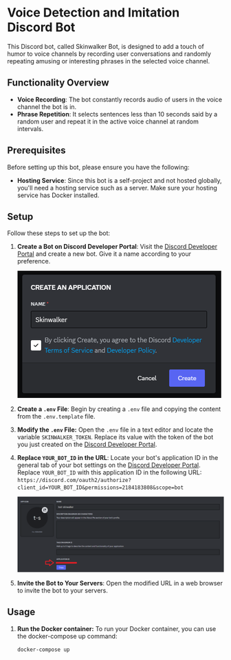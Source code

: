 # Voice Detection and Imitation Discord Bot

This Discord bot, called Skinwalker Bot, is designed to add a touch of humor to
voice channels by recording user conversations and randomly repeating amusing or
interesting phrases in the selected voice channel.

## Functionality Overview

- **Voice Recording**: The bot constantly records audio of users in the voice
  channel the bot is in.
- **Phrase Repetition**: It selects sentences less than 10 seconds said by a
  random user and repeat it in the active voice channel at random intervals.

## Prerequisites

Before setting up this bot, please ensure you have the following:

- **Hosting Service**: Since this bot is a self-project and not hosted globally,
  you'll need a hosting service such as a server. Make sure your hosting service
  has Docker installed.

## Setup

Follow these steps to set up the bot:

1. **Create a Bot on Discord Developer Portal**: Visit the [Discord Developer
   Portal](https://discord.com/developers/applications) and create a new bot.
   Give it a name according to your preference.

   ![alt text](ressources/create_app.png)

1. **Create a `.env` File**: Begin by creating a `.env` file and copying the
   content from the `.env.template` file.

1. **Modify the `.env` File:** Open the `.env` file in a text editor and locate
   the variable `SKINWALKER_TOKEN`. Replace its value with the token of the bot
   you just created on the [Discord Developer
   Portal](https://discord.com/developers/applications). 

1. **Replace `YOUR_BOT_ID` in the URL**: Locate your bot's application ID in the
   general tab of your bot settings on the [Discord Developer
   Portal](https://discord.com/developers/applications). Replace `YOUR_BOT_ID`
   with this application ID in the following URL:
   `https://discord.com/oauth2/authorize?client_id=YOUR_BOT_ID&permissions=2184183808&scope=bot`

   ![alt text](ressources/app_id.png)

1. **Invite the Bot to Your Servers**: Open the modified URL in a web browser to
   invite the bot to your servers.

## Usage

1. **Run the Docker container:** To run your Docker container, you can use the
   docker-compose up command:
   ```
   docker-compose up
   ```